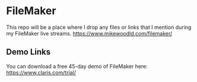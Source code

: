 # FileMaker
This repo will be a place where I drop any files or links that I mention during my FileMaker live streams. 
https://www.mikewoodld.com/filemaker/

## Demo Links
You can download a free 45-day demo of FileMaker here:
https://www.claris.com/trial/
